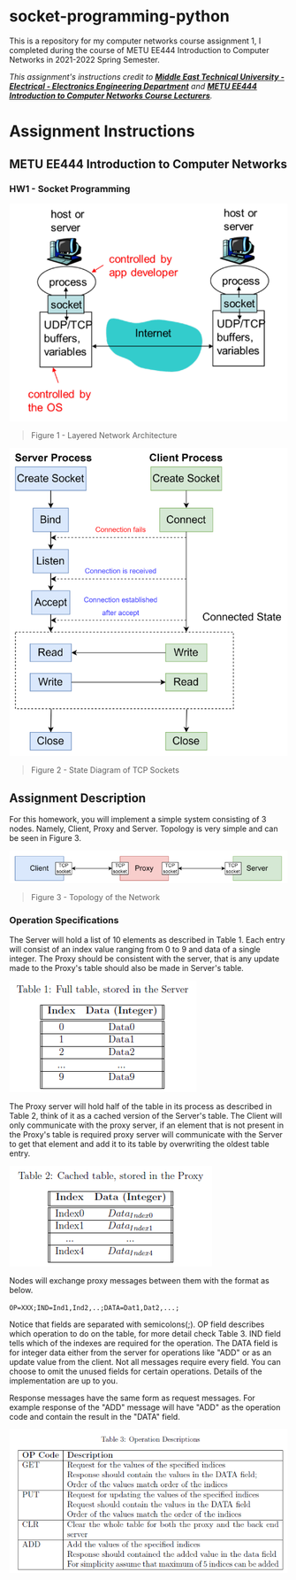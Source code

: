 # socket-programming-python
This is a repository for my computer networks course assignment 1, I completed during the course of METU EE444 Introduction to Computer Networks in 2021-2022 Spring Semester.

*This assignment's instructions credit to [**Middle East Technical University - Electrical - Electronics Engineering Department**](https://eee.metu.edu.tr/) and [**METU EE444 Introduction to Computer Networks Course Lecturers**](https://catalog.metu.edu.tr/course.php?course_code=5670444).*

# Assignment Instructions
## **METU EE444 Introduction to Computer Networks**
### **HW1 - Socket Programming**

![](/images/image1.png)
> Figure 1 - Layered Network Architecture

![](/images/image2.png)
> Figure 2 - State Diagram of TCP Sockets

## Assignment Description
For this homework, you will implement a simple system consisting of 3 nodes. Namely,
Client, Proxy and Server. Topology is very simple and can be seen in Figure 3.

![](/images/image3.png)
> Figure 3 - Topology of the Network

### Operation Specifications
The Server will hold a list of 10 elements as described in Table 1. Each entry will consist
of an index value ranging from 0 to 9 and data of a single integer. The Proxy should be
consistent with the server, that is any update made to the Proxy's table should also be
made in Server's table.

![](/images/table1.png)

The Proxy server will hold half of the table in its process as described in Table 2,
think of it as a cached version of the Server's table. The Client will only communicate
with the proxy server, if an element that is not present in the Proxy's table is required
proxy server will communicate with the Server to get that element and add it to its table
by overwriting the oldest table entry.

![](/images/table2.png)

Nodes will exchange proxy messages between them with the format as below.

``OP=XXX;IND=Ind1,Ind2,..;DATA=Dat1,Dat2,...;``

Notice that fields are separated with semicolons(;). OP field describes which operation
to do on the table, for more detail check Table 3. IND field tells which of the indexes are
required for the operation. The DATA field is for integer data either from the server for
operations like "ADD" or as an update value from the client. Not all messages require
every field. You can choose to omit the unused fields for certain operations. Details of
the implementation are up to you.

Response messages have the same form as request messages. For example response
of the "ADD" message will have "ADD" as the operation code and contain the result in
the "DATA" field.

![](/images/table3.png)